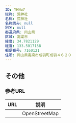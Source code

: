 ```yaml
---
ID: YHNw7
総称: 荒神社
名称: 荒神社
名称読み: null
別名: null
都道府県: 岡山県
区域: 高梁市
緯度: 34.7821129
経度: 133.5017158
郵便番号: 7160121
住所: 岡山県高梁市成羽町成羽４６２０
---
```


## その他

### 参考URL

| URL | 説明          |
| --- | ------------- |
|     | OpenStreetMap |
